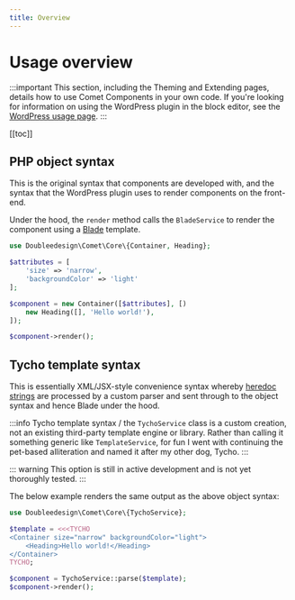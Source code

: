 ```yaml
---
title: Overview
---
```


# Usage overview

:::important
This section, including the Theming and Extending pages, details how to use Comet Components in your own code. If you're looking for information on using the WordPress plugin in the block editor, see the [WordPress usage page](./wordpress.md).
:::

[[toc]]

## PHP object syntax

This is the original syntax that components are developed with, and the syntax that the WordPress plugin uses to render components on the front-end.

Under the hood, the `render` method calls the `BladeService` to render the component using a [Blade](https://laravel.com/docs/8.x/blade) template.

```php
use Doubleedesign\Comet\Core\{Container, Heading};

$attributes = [
	'size' => 'narrow',
	'backgroundColor' => 'light'
];

$component = new Container([$attributes], [)
	new Heading([], 'Hello world!'),
]);

$component->render();
```

## Tycho template syntax

This is essentially XML/JSX-style convenience syntax whereby [heredoc strings](https://www.php.net/manual/en/language.types.string.php#language.types.string.syntax.heredoc) are processed by a custom parser and sent through to the object syntax and hence Blade under the hood. 

:::info
Tycho template syntax / the `TychoService` class is a custom creation, not an existing third-party template engine or library. Rather than calling it something generic like `TemplateService`, for fun I went with continuing the pet-based alliteration and named it after my other dog, Tycho.
:::

::: warning
This option is still in active development and is not yet thoroughly tested.
:::

The below example renders the same output as the above object syntax:

```php
use Doubleedesign\Comet\Core\{TychoService};

$template = <<<TYCHO
<Container size="narrow" backgroundColor="light">
    <Heading>Hello world!</Heading>
</Container>
TYCHO;

$component = TychoService::parse($template);
$component->render();
```
